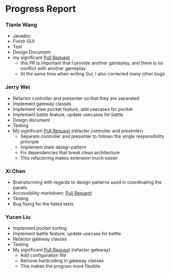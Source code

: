 # Progress Report

### Tianle Wang

- Javadoc
- Finish GUI
- Test
- Design Document
- my significant [Pull Request](https://github.com/CSC207-UofT/course-project-jerry-text-adventure/commit/f5aca2c7687d6ffa44c60775ebf3964989b0c432)
  - this PR is important that I provide another gameplay, and there is no conflict with another gameplay
  - At the same time when writing Gui, I also corrected many other bugs

### Jerry Wei

- Refactor controller and presenter so that they are separated
- Implement gateway classes
- Implement view pocket feature, add usecases for pocket
- Implement battle feature, update usecases for battle
- Design document
- Testing
- My significant [Pull Request](https://github.com/CSC207-UofT/course-project-jerry-text-adventure/pull/15) (refactor controller and presenter)
  - Separate controller and presenter to follows the single responsibility principle
  - Implement state design pattern
  - Fix dependencies that break clean architecture
  - This refactoring makes extension much easier

### Xi Chen

- Brainstorming with regards to design patterns used in coordinating the panels
- Accessibility markdown: [Pull Request](https://github.com/CSC207-UofT/course-project-jerry-text-adventure/pull/46)
- Testing
- Bug fixing for the failed tests


### Yucen Liu

- Implement pocket sorting
- Implement battle feature, update usecase for battle
- Refactor gateway classes
- Testing
- My significant [Pull Request](https://github.com/CSC207-UofT/course-project-jerry-text-adventure/pull/42) (refactor gateway)
  - Add configuration file
  - Remove hardcoding in gateway classes
  - This makes the program more flexible


